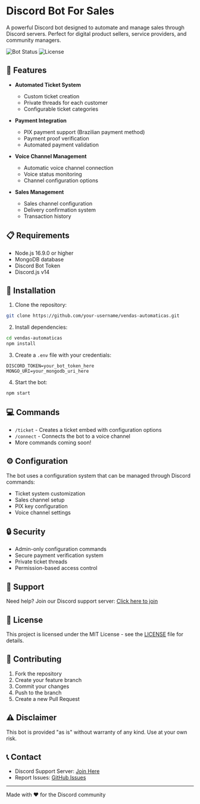 # Discord Bot For Sales

A powerful Discord bot designed to automate and manage sales through Discord servers. Perfect for digital product sellers, service providers, and community managers.

![Bot Status](https://img.shields.io/badge/status-active-success)
![License](https://img.shields.io/badge/license-MIT-blue)

## 🌟 Features

- **Automated Ticket System**
  - Custom ticket creation
  - Private threads for each customer
  - Configurable ticket categories

- **Payment Integration**
  - PIX payment support (Brazilian payment method)
  - Payment proof verification
  - Automated payment validation

- **Voice Channel Management**
  - Automatic voice channel connection
  - Voice status monitoring
  - Channel configuration options

- **Sales Management**
  - Sales channel configuration
  - Delivery confirmation system
  - Transaction history

## 📋 Requirements

- Node.js 16.9.0 or higher
- MongoDB database
- Discord Bot Token
- Discord.js v14

## 🚀 Installation

1. Clone the repository:
```bash
git clone https://github.com/your-username/vendas-automaticas.git
```

2. Install dependencies:
```bash
cd vendas-automaticas
npm install
```

3. Create a `.env` file with your credentials:
```env
DISCORD_TOKEN=your_bot_token_here
MONGO_URI=your_mongodb_uri_here
```

4. Start the bot:
```bash
npm start
```

## 💻 Commands

- `/ticket` - Creates a ticket embed with configuration options
- `/connect` - Connects the bot to a voice channel
- More commands coming soon!

## ⚙️ Configuration

The bot uses a configuration system that can be managed through Discord commands:

- Ticket system customization
- Sales channel setup
- PIX key configuration
- Voice channel settings

## 🔒 Security

- Admin-only configuration commands
- Secure payment verification system
- Private ticket threads
- Permission-based access control

## 🤝 Support

Need help? Join our Discord support server:
[Click here to join](https://discord.gg/fTWS6D4qCk)

## 📝 License

This project is licensed under the MIT License - see the [LICENSE](LICENSE) file for details.

## 🤝 Contributing

1. Fork the repository
2. Create your feature branch
3. Commit your changes
4. Push to the branch
5. Create a new Pull Request

## ⚠️ Disclaimer

This bot is provided "as is" without warranty of any kind. Use at your own risk.

## 📞 Contact

- Discord Support Server: [Join Here](https://discord.gg/fTWS6D4qCk)
- Report Issues: [GitHub Issues](https://github.com/ronieremarques/DiscordBotForSales/issues)

---
Made with ❤️ for the Discord community